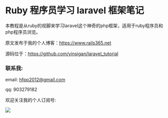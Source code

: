 # Ruby 程序员学习 laravel 框架笔记

本教程是从ruby的视脚来学习laravel这个神奇的php框架，适用于ruby程序员和php程序员浏览。

原文发布于我的个人博客：https://www.rails365.net

源码位于：https://github.com/yinsigan/laravel_tutorial

### 联系我:

email: hfpp2012@gmail.com

qq: 903279182

欢迎关注我的个人订阅号:

![](https://rails365.oss-cn-shenzhen.aliyuncs.com/uploads/photo/image/310/2017/0f6c7b070c711c48dbe92193f71e9cbf.jpg)